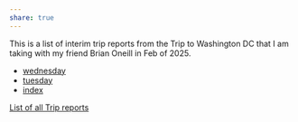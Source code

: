 ```yaml
---
share: true
---
```

This is a list of interim trip reports from the Trip to Washington DC that I am taking with my friend Brian Oneill in Feb of 2025.


- [wednesday](./wednesday.md)
- [tuesday](./tuesday.md)
- [index](index.md)


[List of all Trip reports](../index.md)

